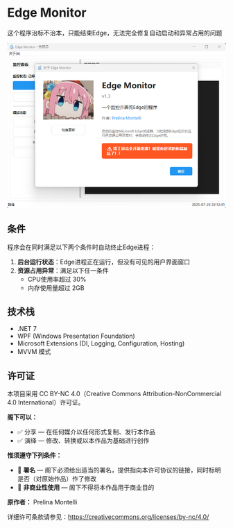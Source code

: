 # Edge Monitor

这个程序治标不治本，只能结束Edge，无法完全修复自动启动和异常占用的问题

![alt text](image.png)

## 条件

程序会在同时满足以下两个条件时自动终止Edge进程：

1. **后台运行状态**：Edge进程正在运行，但没有可见的用户界面窗口
2. **资源占用异常**：满足以下任一条件
   - CPU使用率超过 30%
   - 内存使用量超过 2GB


## 技术栈

- .NET 7
- WPF (Windows Presentation Foundation)
- Microsoft Extensions (DI, Logging, Configuration, Hosting)
- MVVM 模式


## 许可证

本项目采用 CC BY-NC 4.0（Creative Commons Attribution-NonCommercial 4.0 International）许可证。

**阁下可以：**
- ✅ 分享 — 在任何媒介以任何形式复制、发行本作品
- ✅ 演绎 — 修改、转换或以本作品为基础进行创作

**惟须遵守下列条件：**
- 📝 **署名** — 阁下必须给出适当的署名，提供指向本许可协议的链接，同时标明是否（对原始作品）作了修改
- 🚫 **非商业性使用** — 阁下不得将本作品用于商业目的

**原作者：** Prelina Montelli

详细许可条款请参见：https://creativecommons.org/licenses/by-nc/4.0/
